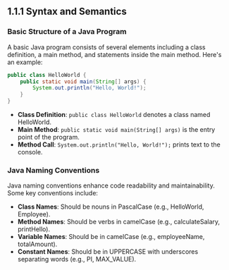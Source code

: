 ## 1.1.1 Syntax and Semantics

### Basic Structure of a Java Program

A basic Java program consists of several elements including a class definition, a main method, and statements inside the
main method. Here's an example:

```java
public class HelloWorld {
    public static void main(String[] args) {
        System.out.println("Hello, World!");
    }
}
```

- **Class Definition**: `public class HelloWorld` denotes a class named HelloWorld.
- **Main Method**: `public static void main(String[] args)` is the entry point of the program.
- **Method Call**: `System.out.println("Hello, World!");` prints text to the console.

### Java Naming Conventions

Java naming conventions enhance code readability and maintainability. Some key conventions include:

- **Class Names**: Should be nouns in PascalCase (e.g., HelloWorld, Employee).
- **Method Names**: Should be verbs in camelCase (e.g., calculateSalary, printHello).
- **Variable Names**: Should be in camelCase (e.g., employeeName, totalAmount).
- **Constant Names**: Should be in UPPERCASE with underscores separating words (e.g., PI, MAX_VALUE).